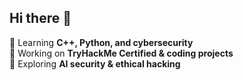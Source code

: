 ## Hi there 👋  

🚀 Learning **C++, Python, and cybersecurity**  
🔐 Working on **TryHackMe Certified & coding projects**  
🤖 Exploring **AI security & ethical hacking**  
